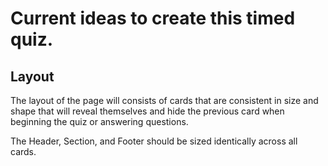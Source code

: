 # Current ideas to create this timed quiz.

## Layout

The layout of the page will consists of cards that are consistent in size and shape that will reveal themselves and hide the previous card when beginning the quiz or answering questions.

The Header, Section, and Footer should be sized identically across all cards.

